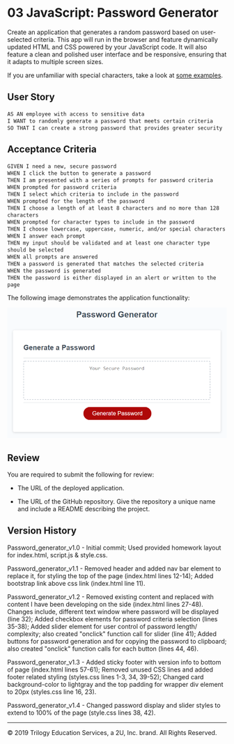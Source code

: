 # 03 JavaScript: Password Generator

Create an application that generates a random password based on user-selected criteria. This app will run in the browser and feature dynamically updated HTML and CSS powered by your JavaScript code. It will also feature a clean and polished user interface and be responsive, ensuring that it adapts to multiple screen sizes.

If you are unfamiliar with special characters, take a look at [some examples](https://www.owasp.org/index.php/Password_special_characters).

## User Story

```
AS AN employee with access to sensitive data
I WANT to randomly generate a password that meets certain criteria
SO THAT I can create a strong password that provides greater security
```

## Acceptance Criteria

```
GIVEN I need a new, secure password
WHEN I click the button to generate a password
THEN I am presented with a series of prompts for password criteria
WHEN prompted for password criteria
THEN I select which criteria to include in the password
WHEN prompted for the length of the password
THEN I choose a length of at least 8 characters and no more than 128 characters
WHEN prompted for character types to include in the password
THEN I choose lowercase, uppercase, numeric, and/or special characters
WHEN I answer each prompt
THEN my input should be validated and at least one character type should be selected
WHEN all prompts are answered
THEN a password is generated that matches the selected criteria
WHEN the password is generated
THEN the password is either displayed in an alert or written to the page
```

The following image demonstrates the application functionality:

![password generator demo](./Assets/03-javascript-homework-demo.png)

## Review

You are required to submit the following for review:

* The URL of the deployed application.

* The URL of the GitHub repository. Give the repository a unique name and include a README describing the project.

## Version History

Password_generator_v1.0 - Initial commit; Used provided homework layout for index.html, script.js & style.css.

Password_generator_v1.1 - Removed header and added nav bar element to replace it, for styling the top of the page (index.html lines 12-14); Added bootstrap link above css link (index.html line 11).

Password_generator_v1.2 - Removed existing content and replaced with content I have been developing on the side (index.html lines 27-48). Changes include, different text window where password will be displayed (line 32); Added checkbox elements for password criteria selection (lines 35-38); Added slider element for user control of password length/ complexity; also created "onclick" function call for slider (line 41); Added buttons for password generation and for copying the password to clipboard; also created "onclick" function calls for each button (lines 44, 46).

Password_generator_v1.3 - Added sticky footer with version info to bottom of page (index.html lines 57-61); Removed unused CSS lines and added footer related styling (styles.css lines 1-3, 34, 39-52); Changed card background-color to lightgray and the top padding for wrapper div element to 20px (styles.css line 16, 23).

Password_generator_v1.4 - Changed password display and slider styles to extend to 100% of the page (style.css lines 38, 42).  

- - -
© 2019 Trilogy Education Services, a 2U, Inc. brand. All Rights Reserved.
